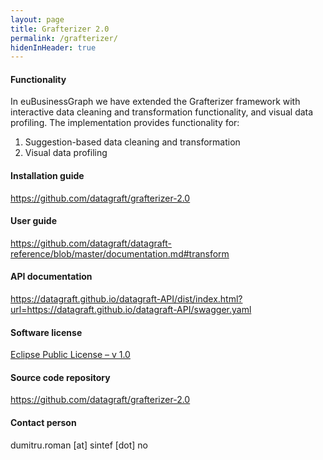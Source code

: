 ```yaml
---
layout: page
title: Grafterizer 2.0
permalink: /grafterizer/
hidenInHeader: true
---
```


#### Functionality
In euBusinessGraph we have extended the Grafterizer framework with interactive data cleaning and transformation functionality, and visual data profiling. The implementation provides functionality for:

1.	Suggestion-based data cleaning and transformation
2.	Visual data profiling

#### Installation guide
<a href="https://github.com/datagraft/grafterizer-2.0">https://github.com/datagraft/grafterizer-2.0</a>

#### User guide
<a href="https://github.com/datagraft/datagraft-reference/blob/master/documentation.md#transform">https://github.com/datagraft/datagraft-reference/blob/master/documentation.md#transform</a>

#### API documentation
<a href="https://datagraft.github.io/datagraft-API/dist/index.html?url=https://datagraft.github.io/datagraft-API/swagger.yaml">https://datagraft.github.io/datagraft-API/dist/index.html?url=https://datagraft.github.io/datagraft-API/swagger.yaml</a>

#### Software license
<a href="https://www.eclipse.org/legal/epl-v10.html">Eclipse Public License – v 1.0</a>

#### Source code repository
<a href="https://github.com/datagraft/grafterizer-2.0">https://github.com/datagraft/grafterizer-2.0</a>

#### Contact person
dumitru.roman [at] sintef [dot] no
